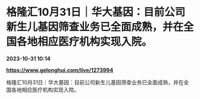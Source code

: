 # 格隆汇10月31日｜华大基因：目前公司新生儿基因筛查业务已全面成熟，并在全国各地相应医疗机构实现入院。

**2023-10-31 10:14**

**https://www.gelonghui.com/live/1273994**

格隆汇10月31日｜华大基因：目前公司新生儿基因筛查业务已全面成熟，并在全国各地相应医疗机构实现入院。